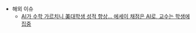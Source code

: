 - 해외 이슈
    - [AI가 수학 가르치니 美대학생 성적 향상… 에세이 채점은 AI로, 교수는 학생에 집중](https://www.chosun.com/economy/tech_it/2023/10/18/PNMS7TJMEZAQFFUUKHYJ4TEAMA/)
    